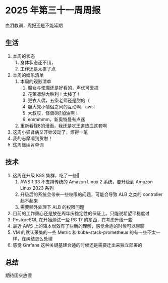 # 2025 年第三十一周周报

血泪教训，周报还是不能延期

## 生活

1. 本周的状态
    1. 身体状态还不错，
    2. 工作还是太累了点
2. 本周的娱乐清单
    1. 本周的观影清单
        1. 魔女与使魔还是好看的，声优可爱捏
        2. 花薰凛然大胜利！太棒了！
        3. 更衣人偶，五条老师还是甜的（
        4. 胆大党小情侣之间的互动啊，awsl
        5. 大叔哎，怪兽8好加油啊！
        6. emmmmm，新奥特曼有点迷
    2. 重新看怪8的漫画，我还是吃王道热血这套啊
3. 这周小猫肾病又开始波动了，烦得一笔
4. 我的志摩凛到货啦！
5. 这周继续背单词

## 技术

1. 这周在升级 K8S 集群，吃了一些💩
    1. AWS 1.33 不支持传统的 Amazon Linux 2 系统，要升级到 Amazon Linux 2023 系列
    2. 升级后的系统会带来一些权限的问题，可能会导致 ALB 之类的 controller 起不起来
    3. 需要额外处理下 ALB 的权限问题
2. 目前的工作重心还是放在周年庆稳定性的保证上。只能说希望平稳度过
3. PostgreSQL 在开始测试一些 PG 17 的东西，在考虑升级一些
4. 最近 AWS 上的降本增效有了些新的理解，感觉合适的时候可以聊聊
5. VM 的默认采集的一些 Metric 和 kube-stack-prometheus 的有一些不太一样，在纠结怎么处理
6. 感觉 Grafana 这种关键基建合适的时候还是需要迁出来独立部署的

## 总结

期待国庆放假